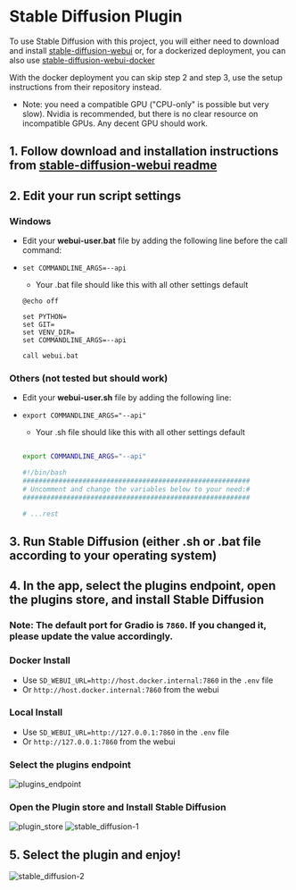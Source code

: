 # Stable Diffusion Plugin

To use Stable Diffusion with this project, you will either need to download and install [stable-diffusion-webui](https://github.com/AUTOMATIC1111/stable-diffusion-webui) or, for a dockerized deployment, you can also use [stable-diffusion-webui-docker](https://github.com/AbdBarho/stable-diffusion-webui-docker)

With the docker deployment you can skip step 2 and step 3, use the setup instructions from their repository instead.

- Note: you need a compatible GPU ("CPU-only" is possible but very slow). Nvidia is recommended, but there is no clear resource on incompatible GPUs. Any decent GPU should work.

## 1. Follow download and installation instructions from [stable-diffusion-webui readme](https://github.com/AUTOMATIC1111/stable-diffusion-webui)

## 2. Edit your run script settings

### Windows

 - Edit your **webui-user.bat** file by adding the following line before the call command:
- `set COMMANDLINE_ARGS=--api`

    - Your .bat file should like this with all other settings default
    ```shell 
    @echo off

    set PYTHON=
    set GIT=
    set VENV_DIR=
    set COMMANDLINE_ARGS=--api

    call webui.bat
    ```
### Others (not tested but should work)

 - Edit your **webui-user.sh** file by adding the following line:
 - `export COMMANDLINE_ARGS="--api"`

     - Your .sh file should like this with all other settings default
    ```bash 

    export COMMANDLINE_ARGS="--api"

    #!/bin/bash
    #########################################################
    # Uncomment and change the variables below to your need:#
    #########################################################

    # ...rest
    ```

## 3. Run Stable Diffusion (either .sh or .bat file according to your operating system)

## 4. In the app, select the plugins endpoint, open the plugins store, and install Stable Diffusion
### **Note: The default port for Gradio is `7860`. If you changed it, please update the value accordingly.**
### Docker Install
- Use `SD_WEBUI_URL=http://host.docker.internal:7860` in the `.env` file 
- Or `http://host.docker.internal:7860` from the webui
### Local Install
- Use `SD_WEBUI_URL=http://127.0.0.1:7860` in the `.env` file 
- Or `http://127.0.0.1:7860` from the webui


### Select the plugins endpoint

![plugins_endpoint](https://github.com/techwithanirudh/chatgpt-clone/assets/32828263/9717e111-2e9e-43da-bd08-c5a0bbbc4d6d)

### Open the Plugin store and Install Stable Diffusion
![plugin_store](https://github.com/techwithanirudh/chatgpt-clone/assets/32828263/add4d6a8-e5d6-4129-a334-4ff9290c0e2d)
![stable_diffusion-1](https://github.com/techwithanirudh/chatgpt-clone/assets/32828263/b4364f41-0f7e-4197-af86-7d6061797366)


## 5. Select the plugin and enjoy!
![stable_diffusion-2](https://github.com/techwithanirudh/chatgpt-clone/assets/32828263/8fa898b9-0826-42eb-bba4-6f85ec5f6ec2)
